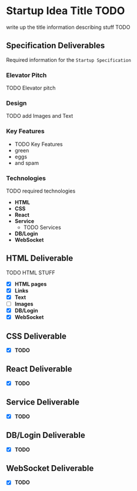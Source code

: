 # Startup Idea Title TODO

write up the title information describing stuff TODO

## Specification Deliverables

Required information for the `Startup Specification`

### Elevator Pitch

TODO Elevator pitch

### Design

TODO add Images and Text

### Key Features

- TODO Key Features
- green
- eggs
- and spam

### Technologies

TODO required technologies

- **HTML**
- **CSS**
- **React**
- **Service**
    - TODO Services
- **DB/Login**
- **WebSocket**

## HTML Deliverable

TODO HTML STUFF

- [x] **HTML pages**
- [x] **Links**
- [x] **Text**
- [ ] **Images**
- [x] **DB/Login**
- [x] **WebSocket**

## CSS Deliverable

- [x] **TODO**

## React Deliverable

- [x] **TODO**

## Service Deliverable

- [x] **TODO**

## DB/Login Deliverable

- [x] **TODO**

## WebSocket Deliverable

- [x] **TODO**
